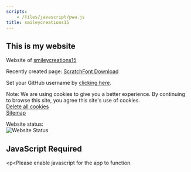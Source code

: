 ```yaml
---
scripts:
    - /files/javascript/pwa.js
title: smileycreations15
---
```

<h2>This is my website</h2>
<p>Website of <a href="javascript:void(0)" onclick="openPwaUrl('https://github.com/smileycreations15/')" target="_blank">smileycreations15</a></p>
<p>Recently created page: <a href="javascript:void(0)" onclick="openPwaUrl('https://smileycreations15.github.io/ScratchFont')" target="_blank">ScratchFont Download</a></p>
<p>Set your GitHub username by <a href="javascript:void(0)" onclick="openPwaUrl('https://smileycreations15.github.io/Setup-Username')" target="_blank">clicking here</a>.</p>


Note: We are using cookies to give you a better experience. By continuing to browse this site, you agree this site's use of cookies. <br />
<a href="javascript:void(0)" onclick="openPwaUrl('https://smileycreations15.github.io/Delete-Cookies')" target="_blank">Delete all cookies</a><br />
<a href="javascript:void(0)" onclick="openPwaUrl('https://smileycreations15.github.io/Sitemap')" target="_blank">Sitemap</a>

Website status: <br />![Website Status](https://smileycreations15.com/files/status/smileycreations15.github.io/5F8015E0-2504-439A-85D0-37EC0342F4DF.svg)
<noscript>
    <h2>JavaScript Required</h2>
    <p<Please enable javascript for the app to function.</p>
</noscript>
